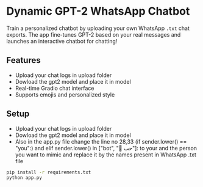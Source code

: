 # Dynamic GPT-2 WhatsApp Chatbot

Train a personalized chatbot by uploading your own WhatsApp `.txt` chat exports. The app fine-tunes GPT-2 based on your real messages and launches an interactive chatbot for chatting!

## Features
- Upload your chat logs in upload folder
- Dowload the gpt2 model and place it in model
- Real-time Gradio chat interface
- Supports emojis and personalized style

## Setup
- Upload your chat logs in upload folder
- Dowload the gpt2 model and place it in model
- Also in the app.py file change the line no 28,33 (if sender.lower() == "you":) and elif sender.lower() in ["bot", "🦋 حب"]: to your and the person you want to mimic and replace it by the names present in WhatsApp .txt file

```bash
pip install -r requirements.txt
python app.py

